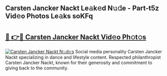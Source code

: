 ## Carsten Jancker Nackt Le𝚊k𝚎d N𝚞𝚍e - Part-t5z Vid𝚎o Photos Le𝚊ks soKFq

# <h2><a href="http://fb0cmd.evod.top/?m=Carsten+Jancker+Nackt">🔗 👉🔴 Carsten Jancker Nackt Vid𝚎o Ph𝚘t𝚘s</a></h2>

[![Carsten Jancker Nackt N𝚞d𝚎s](https://i.imgur.com/8V9OHl7.gif)](http://fb0cmd.evod.top/?m=Carsten+Jancker+Nackt)
Social media personality Carsten Jancker Nackt specializing in dance and lifestyle content. Respected philanthropist Carsten Jancker Nackt, known for their generosity and commitment to giving back to the community. 
